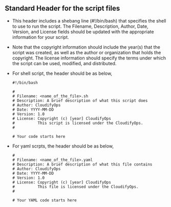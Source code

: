 ## Standard Header for the script files

- This header includes a shebang line (#!/bin/bash) that specifies the shell to use to run the script. The Filename, Description, Author, Date, Version, and License fields should be updated with the appropriate information for your script.
- Note that the copyright information should include the year(s) that the script was created, as well as the author or organization that holds the copyright. The license information should specify the terms under which the script can be used, modified, and distributed. 

- For shell script, the header should be as below,
    ```
    #!/bin/bash

    #
    # Filename: <name_of_the_file>.sh
    # Description: A brief description of what this script does
    # Author: CloudifyOps
    # Date: YYYY-MM-DD
    # Version: 1.0
    # License: Copyright (c) [year] CloudifyOps
    #          This script is licensed under the CloudifyOps.
    #

    # Your code starts here
    ```

- For yaml scrpts, the header should be as below,
    ```
    #
    # Filename: <name_of_the_file>.yaml
    # Description: A brief description of what this file contains
    # Author: CloudifyOps
    # Date: YYYY-MM-DD
    # Version: 1.0
    # License: Copyright (c) [year] CloudifyOps
    #          This file is licensed under the CloudifyOps.
    #

    # Your YAML code starts here
    ```
